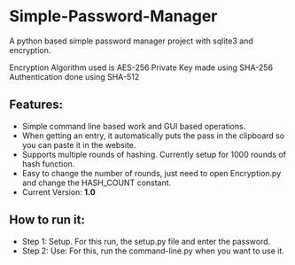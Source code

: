 # Simple-Password-Manager

A python based simple password manager project with sqlite3 and encryption.

Encryption Algorithm used is AES-256
Private Key made using SHA-256
Authentication done using SHA-512

## Features:
* Simple command line based work and GUI based operations.
* When getting an entry, it automatically puts the pass in the clipboard so you can paste it in the website.
* Supports multiple rounds of hashing. Currently setup for 1000 rounds of hash function. 
* Easy to change the number of rounds, just need to open Encryption.py and change the HASH_COUNT constant.
* Current Version: <b>1.0</b>
## How to run it:
* Step 1: Setup. For this run, the setup.py file and enter the password.
* Step 2: Use: For this, run the command-line.py when you want to use it.
